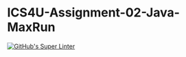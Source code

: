 # ICS4U-Assignment-02-Java-MaxRun

[![GitHub's Super Linter](https://github.com/haokai-li/ICS4U-Assignment-02-Java-MaxRun/workflows/GitHub's%20Super%20Linter/badge.svg)](https://github.com/haokai-li/ICS4U-Assignment-02-Java-MaxRun/actions)
